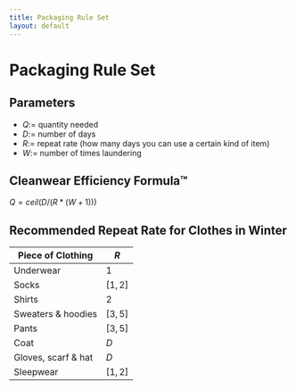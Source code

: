 ```yaml
---
title: Packaging Rule Set
layout: default
---
```


# Packaging Rule Set

## Parameters

- $Q :=$ quantity needed
- $D :=$ number of days
- $R :=$ repeat rate (how many days you can use a certain kind of item)
- $W :=$ number of times laundering

## Cleanwear Efficiency Formula™

$Q = ceil(D / (R * (W + 1)))$

## Recommended Repeat Rate for Clothes in Winter

| Piece of Clothing   | $R$      |
|---------------------|----------|
| Underwear           | $1$      |
| Socks               | $[1, 2]$ |
| Shirts              | $2$      |
| Sweaters & hoodies  | $[3, 5]$ |
| Pants               | $[3, 5]$ |
| Coat                | $D$      |
| Gloves, scarf & hat | $D$      |
| Sleepwear           | $[1, 2]$ |

